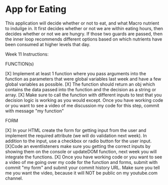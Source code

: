 # App for Eating

This application will decide whether or not to eat, and what Macro nutrient to induilge in. It first decides whether or not we are within eating hours, then decides whether or not we are hungry. If those two guards are passed, then the inner loop recommends different options based on which nutrients have been consumed at higher levels that day.

Week 11 Instructions:

FUNCTION(s)

[X] Implement at least 1 function where you pass arguments into the function as parameters that were global variables last week and have a few global variables as possible. 
[X] The function should return an obj which contains the data passed into the function and the decision as a string or array. 
[X] Make sure to call the function with different inputs to test that you decision logic is working as you would except. 
Once you have working code or you want to see a video of me discussion my code for this step, commit with message "my function"

FORM

[X] In your HTML create the form for getting input from the user and implement the required attribute (we will do validation next week). 
In addition to the input, use a checkbox or radio button for the user input.  
[X]Code an eventlisteners make sure you getting the correct inputs by showing them on the console or updateDOM function, next week you will integrate the functions.
[X] Once you have working code or you want to see a video of me going over my code for the function and forms, submit with commit "my form" and submit your commit history URL. Make sure you tell me you want the video, because it will NOT be public on my youtube.com channel. 